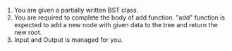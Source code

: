 1. You are given a partially written BST class.
2. You are required to complete the body of add function. "add" function is expected to add a new node with given data to the tree and return the new root.
3. Input and Output is managed for you.


